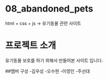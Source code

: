 # 08_abandoned_pets
html + css + js -> 유기동물 관련 사이트

# 프로젝트 소개
유기동물 보호를 하기 위해서 만들어본 사이트 입니다.

##멤버 구성
-김우성
-오수현
-이영인
-주선대

